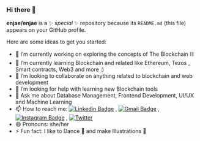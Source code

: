 ### Hi there 👋


**enjae/enjae** is a ✨ _special_ ✨ repository because its `README.md` (this file) appears on your GitHub profile.

Here are some ideas to get you started:

- 🔭 I’m currently working on exploring the concepts of The Blockchain ⛓️
- 🌱 I’m currently learning Blockchain and related like Ethereum, Tezos , Smart contracts, Web3 and more :)
- 👯 I’m looking to collaborate on anything related to blockchain and web development
- 🤔 I’m looking for help with learning new Blockchain tools
- 💬 Ask me about Database Management, Frontend Development, UI/UX and Machine Learning
- 📫 How to reach me: [![Linkedin Badge](https://img.shields.io/badge/-LinkedIn-blue?style=flat-square&logo=Linkedin&logoColor=white&link=)](https://www.linkedin.com/in/nandini-jaryal-3b8522201) , [![Gmail Badge](https://img.shields.io/badge/-Gmail-c14438?style=flat-square&logo=Gmail&logoColor=white&link=mailto:jarialnandini1911@gmail.com)](mailto:jarialnandini1911@gmail.com) , [![Instagram Badge](https://img.shields.io/badge/Instagram-%23E4405F.svg?&style=flat-square&logo=instagram&logoColor=white)](https://www.instagram.com/enjae_/) , [![Twitter](https://img.shields.io/badge/Twitter-1DA1F2?style=for-the-badge&logo=twitter&logoColor=white)](https://twitter.com/enjaeee)
- 😄 Pronouns: she/her
- ⚡ Fun fact: I like to Dance 💃 and make Illustrations  🎨

